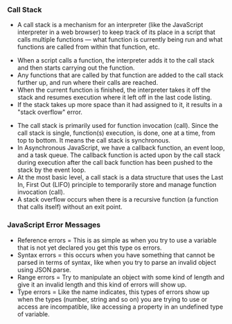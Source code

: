 ### Call Stack
 - A call stack is a mechanism for an interpreter (like the JavaScript interpreter in a web browser) to keep track of its place in a script that calls multiple functions — what function is currently being run and what functions are called from within that function, etc.
* When a script calls a function, the interpreter adds it to the call stack and then starts carrying out the function.
* Any functions that are called by that function are added to the call stack further up, and run where their calls are reached.
* When the current function is finished, the interpreter takes it off the stack and resumes execution where it left off in the last code listing.
* If the stack takes up more space than it had assigned to it, it results in a "stack overflow" error.
 - The call stack is primarily used for function invocation (call). Since the call stack is single, function(s) execution, is done, one at a time, from top to bottom. It means the call stack is synchronous.
 - In Asynchronous JavaScript, we have a callback function, an event loop, and a task queue. The callback function is acted upon by the call stack during execution after the call back function has been pushed to the stack by the event loop.
 - At the most basic level, a call stack is a data structure that uses the Last In, First Out (LIFO) principle to temporarily store and manage function invocation (call).
 - A stack overflow occurs when there is a recursive function (a function that calls itself) without an exit point.

### JavaScript Error Messages
 - Reference errors = This is as simple as when you try to use a variable that is not yet declared you get this type os errors.
 - Syntax errors = this occurs when you have something that cannot be parsed in terms of syntax, like when you try to parse an invalid object using JSON.parse.
 - Range errors = Try to manipulate an object with some kind of length and give it an invalid length and this kind of errors will show up.
 - Type errors = Like the name indicates, this types of errors show up when the types (number, string and so on) you are trying to use or access are incompatible, like accessing a property in an undefined type of variable.